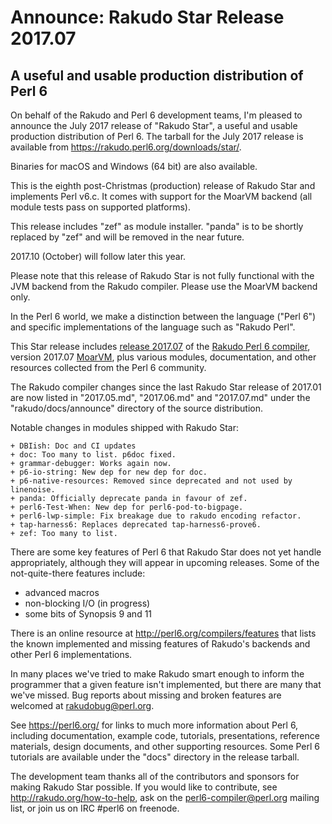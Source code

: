 # Announce: Rakudo Star Release 2017.07

## A useful and usable production distribution of Perl 6

On behalf of the Rakudo and Perl 6 development teams, I'm pleased to
announce the July 2017 release of "Rakudo Star", a useful and usable
production distribution of Perl 6. The tarball for the July 2017 release
is available from <https://rakudo.perl6.org/downloads/star/>.

Binaries for macOS and Windows (64 bit) are also available.

This is the eighth post-Christmas (production) release of Rakudo Star and
implements Perl v6.c. It comes with support for the MoarVM backend (all module
tests pass on supported platforms).

This release includes "zef" as module installer.  "panda" is to be shortly
replaced by "zef" and will be removed in the near future.

2017.10 (October) will follow later this year.

Please note that this release of Rakudo Star is not fully functional with the
JVM backend from the Rakudo compiler. Please use the MoarVM backend only.

In the Perl 6 world, we make a distinction between the language ("Perl 6") and
specific implementations of the language such as "Rakudo Perl".

This Star release includes [release 2017.07] of the [Rakudo Perl 6 compiler],
version 2017.07 [MoarVM], plus various modules, documentation, and other
resources collected from the Perl 6 community.

[release 2017.07]: https://raw.githubusercontent.com/rakudo/rakudo/2017.07/docs/announce/2017.07.md
[Rakudo Perl 6 compiler]: http://github.com/rakudo/rakudo
[MoarVM]: http://moarvm.org/

The Rakudo compiler changes since the last Rakudo Star release of 2017.01 are
now listed in "2017.05.md", "2017.06.md" and "2017.07.md" under the
"rakudo/docs/announce" directory of the source distribution.

Notable changes in modules shipped with Rakudo Star:

    + DBIish: Doc and CI updates
    + doc: Too many to list. p6doc fixed.
    + grammar-debugger: Works again now.
    + p6-io-string: New dep for new dep for doc.
    + p6-native-resources: Removed since deprecated and not used by linenoise.
    + panda: Officially deprecate panda in favour of zef.
    + perl6-Test-When: New dep for perl6-pod-to-bigpage.
    + perl6-lwp-simple: Fix breakage due to rakudo encoding refactor.
    + tap-harness6: Replaces deprecated tap-harness6-prove6.
    + zef: Too many to list.

There are some key features of Perl 6 that Rakudo Star does not yet
handle appropriately, although they will appear in upcoming releases.
Some of the not-quite-there features include:

  * advanced macros
  * non-blocking I/O (in progress)
  * some bits of Synopsis 9 and 11

There is an online resource at <http://perl6.org/compilers/features>
that lists the known implemented and missing features of Rakudo's
backends and other Perl 6 implementations.

In many places we've tried to make Rakudo smart enough to inform the
programmer that a given feature isn't implemented, but there are many
that we've missed. Bug reports about missing and broken features are
welcomed at <rakudobug@perl.org>.

See <https://perl6.org/> for links to much more information about
Perl 6, including documentation, example code, tutorials, presentations,
reference materials, design documents, and other supporting resources.
Some Perl 6 tutorials are available under the "docs" directory in
the release tarball.

The development team thanks all of the contributors and sponsors for
making Rakudo Star possible. If you would like to contribute, see
<http://rakudo.org/how-to-help>, ask on the <perl6-compiler@perl.org>
mailing list, or join us on IRC \#perl6 on freenode.
